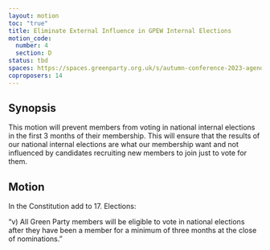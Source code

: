 ```yaml
---
layout: motion
toc: "true"
title: Eliminate External Influence in GPEW Internal Elections
motion_code:
  number: 4
  section: D
status: tbd
spaces: https://spaces.greenparty.org.uk/s/autumn-conference-2023-agenda-forum/post/post/view?id=11001
coproposers: 14
---
```

## Synopsis

This motion will prevent members from voting in national internal elections in the first 3 months of their membership. This will ensure that the results of our national internal elections are what our membership want and not influenced by candidates recruiting new members to join just to vote for them.

## Motion

In the Constitution add to 17. Elections:

“v) All Green Party members will be eligible to vote in national elections after they have been a member for a minimum of three months at the close of nominations.”